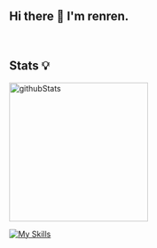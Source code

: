 ## Hi there 👋 I'm renren.
<br>

## Stats 💡
<p align="left"> 
  <img alt="githubStats" height="250px" src="https://github-readme-stats.vercel.app/api?username=s-renren&theme=transparent&show_icons=ture"/>
</p>

[![My Skills](https://skillicons.dev/icons?i=ts,react)](https://skillicons.dev)
